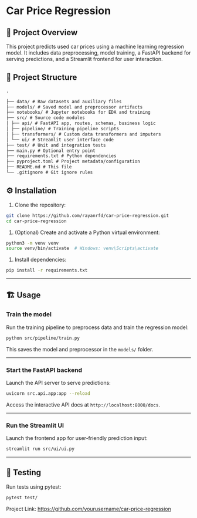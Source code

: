 # Car Price Regression

## 🚀 Project Overview

This project predicts used car prices using a machine learning regression model. It includes data preprocessing, model training, a FastAPI backend for serving predictions, and a Streamlit frontend for user interaction.

## 📂 Project Structure

```markdown
.

├── data/ # Raw datasets and auxiliary files
├── models/ # Saved model and preprocessor artifacts
├── notebooks/ # Jupyter notebooks for EDA and training
├── src/ # Source code modules
│ ├── api/ # FastAPI app, routes, schemas, business logic
│ ├── pipeline/ # Training pipeline scripts
│ ├── transformers/ # Custom data transformers and imputers
│ └── ui/ # Streamlit user interface code
├── test/ # Unit and integration tests
├── main.py # Optional entry point
├── requirements.txt # Python dependencies
├── pyproject.toml # Project metadata/configuration
├── README.md # This file
└── .gitignore # Git ignore rules
```

## ⚙️ Installation

1. Clone the repository:

```bash
git clone https://github.com/rayanrfd/car-price-regression.git
cd car-price-regression
```

1. (Optional) Create and activate a Python virtual environment:

```bash
python3 -m venv venv
source venv/bin/activate  # Windows: venv\Scripts\activate
```

1. Install dependencies:

```bash
pip install -r requirements.txt
```

---

## 🏗️ Usage

### Train the model

Run the training pipeline to preprocess data and train the regression model:

```bash
python src/pipeline/train.py
```

This saves the model and preprocessor in the `models/` folder.

---

### Start the FastAPI backend

Launch the API server to serve predictions:

```bash
uvicorn src.api.app:app --reload
```

Access the interactive API docs at `http://localhost:8000/docs`.

---

### Run the Streamlit UI

Launch the frontend app for user-friendly prediction input:

```bash
streamlit run src/ui/ui.py
```

---

## 🧪 Testing

Run tests using pytest:

```bash
pytest test/
```

Project Link: https://github.com/yourusername/car-price-regression
